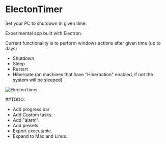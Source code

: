 # ElectonTimer

Set your PC to shutdown in given time.

Experimental app built with Electron.

Current functionality is to perform windows actions after given time (up to days)
- Shutdown
- Sleep
- Restart
- Hibernate (on machines that have "Hibernation" enabled, if not the system will be sleeped)


![ElectonTimer](https://i.gyazo.com/798cb545673a2438b5bb9e43c8ab82a7.png)


##TODO:
- Add progress bar
- Add Custom tasks.
- Add "alarm".
- Add presets
- Export executable.
- Expand to Mac and Linux.

